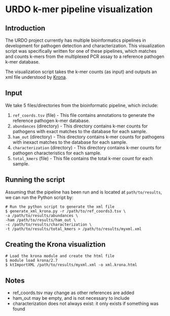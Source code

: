 # URDO k-mer pipeline visualization

## Introduction  
The URDO project currently has multiple bioinformatics pipelines in development 
for pathogen detection and characterization.  This visualization script was 
specifically written for one of these pipelines, which matches and counts 
k-mers from the multiplexed PCR assay to a reference pathogen k-mer database.

The visualization script takes the k-mer counts (as input) and outputs an xml 
file understood by [Krona](https://github.com/marbl/Krona/wiki).

## Input
We take 5 files/directories from the bioinformatic pipeline, which include:
1. `ref_coords.tsv` (file) - This file contains annotations to generate the 
reference pathogen k-mer database.
2. `abundances` (directory) - This directory contains k-mer counts for 
pathogens with exact matches to the database for each sample. 
3. `ham_out` (directory) - This directory contains k-mer counts for pathogens 
with inexact matches to the database for each sample. 
4. `characterization` (directory) - This directory contains k-mer counts for 
pathogen characteristics for each sample.
5. `total_kmers` (file) - This file contains the total k-mer count for each 
sample.  

## Running the script
Assuming that the pipeline has been run and is located at `path/to/results`, 
we can run the Python script by: 
```
# Run the python script to generate the xml file
$ generate_xml_krona.py -r /path/to/ref_coords3.tsv \
-a /path/to/results/abundances \
-ham /path/to/results/ham_out \
-c /path/to/results/characterization \
-t /path/to/results/total_kmers > /path/to/results/myxml.xml
```

## Creating the Krona visualiztion
```
# Load the krona module and create the html file
$ module load krona/2.7
$ ktImportXML /path/to/results/myxml.xml -o xml.krona.html
```

## Notes
* ref_coords.tsv may change as other references are added
* ham_out may be empty, and is not necessary to include
* characterization does not always exist: it only exists if something was found
